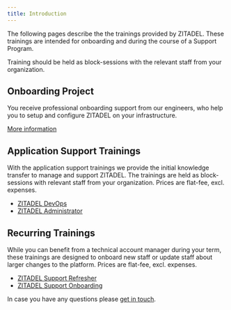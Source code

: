 ```yaml
---
title: Introduction
---
```


The following pages describe the the trainings provided by ZITADEL. These trainings are intended for onboarding and during the course of a Support Program.

Training should be held as block-sessions with the relevant staff from your organization.

## Onboarding Project

You receive professional onboarding support from our engineers, who help you to setup and configure ZITADEL on your infrastructure.

[More information](project)

## Application Support Trainings

With the application support trainings we provide the initial knowledge transfer to manage and support ZITADEL. The trainings are held as block-sessions with relevant staff from your organization. Prices are flat-fee, excl. expenses.

- [ZITADEL DevOps](application#zitadel-devops)
- [ZITADEL Administrator](application#zitadel-administrator)

## Recurring Trainings

While you can benefit from a technical account manager during your term, these trainings are designed to onboard new staff or update staff about larger changes to the platform. Prices are flat-fee, excl. expenses.

- [ZITADEL Support Refresher](recurring#zitadel-support-refresher)
- [ZITADEL Support Onboarding](recurring#zitadel-support-onboarding)

In case you have any questions please [get in touch](https://zitadel.com/contact).
